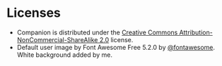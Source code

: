 # Licenses

* Companion is distributed under the [Creative Commons Attribution-NonCommercial-ShareAlike 2.0](../LICENSE) license.
* Default user image by Font Awesome Free 5.2.0 by [@fontawesome](https://fontawesome.com). White background added by me. 